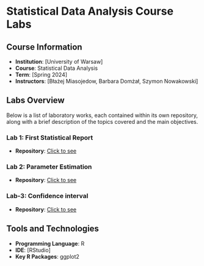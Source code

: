 # Statistical Data Analysis Course Labs

## Course Information

- **Institution**: [University of Warsaw]
- **Course**: Statistical Data Analysis
- **Term**: [Spring 2024]
- **Instructors**: [Błażej Miasojedow, Barbara Domżał, Szymon Nowakowski]

## Labs Overview

Below is a list of laboratory works, each contained within its own repository, along with a brief description of the topics covered and the main objectives.

### Lab 1: First Statistical Report

- **Repository**: [Click to see](https://github.com/dimanaumow/Lab1-First-Statistical-Report)

### Lab 2: Parameter Estimation

- **Repository**: [Click to see](https://github.com/dimanaumow/Lab-2-Parameter-Estimation)


### Lab-3: Confidence interval

- **Repository**: [Click to see](https://github.com/dimanaumow/Lab-3-Confidence-interval)

## Tools and Technologies

- **Programming Language**: R
- **IDE**: [RStudio]
- **Key R Packages**: ggplot2